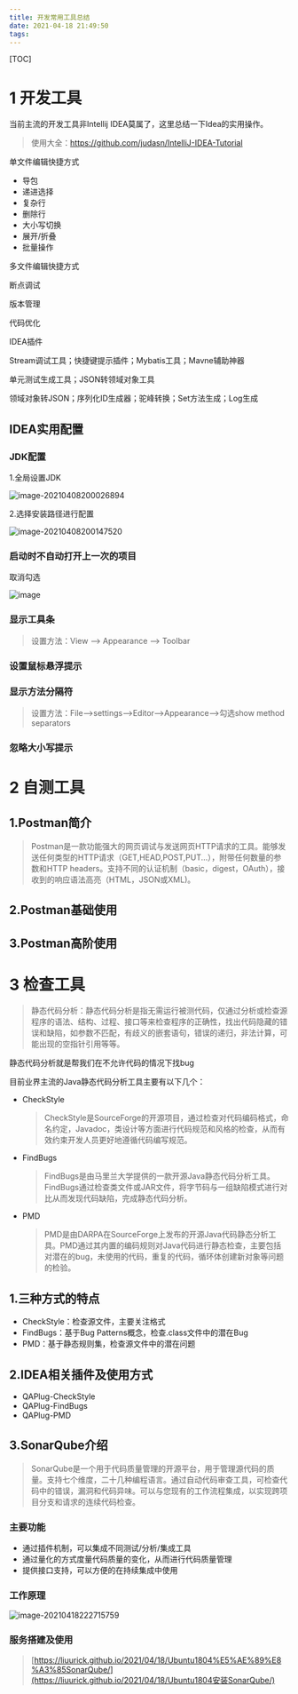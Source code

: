 ```yaml
---
title: 开发常用工具总结
date: 2021-04-18 21:49:50
tags:
---
```


[TOC]

<!--more-->

# 1 开发工具

当前主流的开发工具非Intellij IDEA莫属了，这里总结一下Idea的实用操作。

> 使用大全：https://github.com/judasn/IntelliJ-IDEA-Tutorial

单文件编辑快捷方式

- 导包
- 递进选择
- 复杂行
- 删除行
- 大小写切换
- 展开/折叠
- 批量操作



多文件编辑快捷方式

断点调试

版本管理

代码优化

IDEA插件

Stream调试工具；快捷键提示插件；Mybatis工具；Mavne辅助神器

单元测试生成工具；JSON转领域对象工具

领域对象转JSON；序列化ID生成器；驼峰转换；Set方法生成；Log生成



## IDEA实用配置

### JDK配置

1.全局设置JDK

![image-20210408200026894](/images/2021040801.png)



2.选择安装路径进行配置


![image-20210408200147520](/images/2021040802.png)

### 启动时不自动打开上一次的项目

取消勾选

![image](/images/2021012001.png)



### 显示工具条

> 设置方法：View -–> Appearance --> Toolbar

### 设置鼠标悬浮提示



### 显示方法分隔符

> 设置方法：File–>settings–>Editor–>Appearance–>勾选show method separators

### 忽略大小写提示



# 2 自测工具

## 1.Postman简介

> Postman是一款功能强大的网页调试与发送网页HTTP请求的工具。能够发送任何类型的HTTP请求（GET,HEAD,POST,PUT...），附带任何数量的参数和HTTP headers。支持不同的认证机制（basic，digest，OAuth），接收到的响应语法高亮（HTML，JSON或XML)。

## 2.Postman基础使用



## 3.Postman高阶使用



# 3 检查工具

> 静态代码分析：静态代码分析是指无需运行被测代码，仅通过分析或检查源程序的语法、结构、过程、接口等来检查程序的正确性，找出代码隐藏的错误和缺陷，如参数不匹配，有歧义的嵌套语句，错误的递归，非法计算，可能出现的空指针引用等等。

静态代码分析就是帮我们在不允许代码的情况下找bug

目前业界主流的Java静态代码分析工具主要有以下几个：

- CheckStyle

  > CheckStyle是SourceForge的开源项目，通过检查对代码编码格式，命名约定，Javadoc，类设计等方面进行代码规范和风格的检查，从而有效约束开发人员更好地遵循代码编写规范。

- FindBugs

  > FindBugs是由马里兰大学提供的一款开源Java静态代码分析工具。FindBugs通过检查类文件或JAR文件，将字节码与一组缺陷模式进行对比从而发现代码缺陷，完成静态代码分析。

- PMD

  >PMD是由DARPA在SourceForge上发布的开源Java代码静态分析工具。PMD通过其内置的编码规则对Java代码进行静态检查，主要包括对潜在的bug，未使用的代码，重复的代码，循环体创建新对象等问题的检验。

## 1.三种方式的特点

- CheckStyle：检查源文件，主要关注格式
- FindBugs：基于Bug Patterns概念，检查.class文件中的潜在Bug
- PMD：基于静态规则集，检查源文件中的潜在问题



## 2.IDEA相关插件及使用方式

- QAPlug-CheckStyle
- QAPlug-FindBugs
- QAPlug-PMD



## 3.SonarQube介绍

>SonarQube是一个用于代码质量管理的开源平台，用于管理源代码的质量。支持七个维度，二十几种编程语言。通过自动代码审查工具，可检查代码中的错误，漏洞和代码异味。可以与您现有的工作流程集成，以实现跨项目分支和请求的连续代码检查。

### 主要功能

- 通过插件机制，可以集成不同测试/分析/集成工具
- 通过量化的方式度量代码质量的变化，从而进行代码质量管理
- 提供接口支持，可以方便的在持续集成中使用

### 工作原理

![image-20210418222715759](/images/2021041901.png)



### 服务搭建及使用

> [https://liuurick.github.io/2021/04/18/Ubuntu1804%E5%AE%89%E8%A3%85SonarQube/](https://liuurick.github.io/2021/04/18/Ubuntu1804安装SonarQube/)